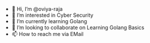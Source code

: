 - 👋 Hi, I’m @oviya-raja
- 👀 I’m interested in Cyber Security
- 🌱 I’m currently learning Golang
- 💞️ I’m looking to collaborate on Learning Golang Basics
- 📫 How to reach me via EMail

<!---
oviya-raja/oviya-raja is a ✨ special ✨ repository because its `README.md` (this file) appears on your GitHub profile.
You can click the Preview link to take a look at your changes.
--->
